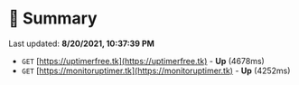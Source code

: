 # 📖 Summary
Last updated: **8/20/2021, 10:37:39 PM**

- `GET` [https://uptimerfree.tk](https://uptimerfree.tk) - **Up** (4678ms)
- `GET` [https://monitoruptimer.tk](https://monitoruptimer.tk) - **Up** (4252ms)
